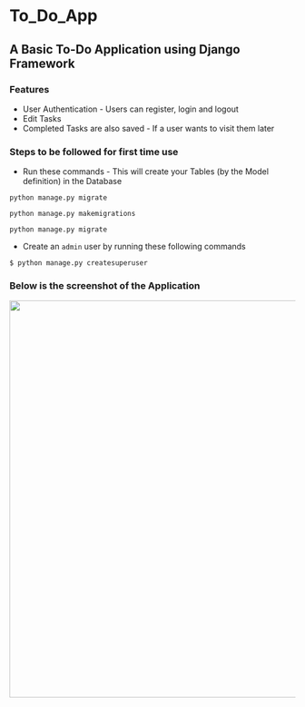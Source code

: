 # To_Do_App
## A Basic To-Do Application using Django Framework
### Features
- User Authentication - Users can register, login and logout
- Edit Tasks
- Completed Tasks are also saved - If a user wants to visit them later

### Steps to be followed for first time use
- Run these commands - This will create your Tables (by the Model definition) in the Database
```
python manage.py migrate

python manage.py makemigrations

python manage.py migrate
```
- Create an ```admin``` user by running these following commands
```
$ python manage.py createsuperuser
```

### Below is the screenshot of the Application
<img src="https://raw.githubusercontent.com/Ram-95/to_do_app/master/Tasks.JPG" width="960" height="700">

